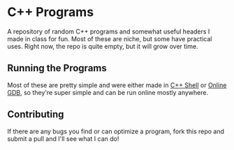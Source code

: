 # C++ Programs
A repository of random C++ programs and somewhat useful headers I made in class for fun. Most of these are niche, but some have practical uses. Right now, the repo is quite empty, but it will grow over time.

## Running the Programs
Most of these are pretty simple and were either made in [C++ Shell](https://cpp.sh) or [Online GDB](https://www.onlinegdb.com/), so they're super simple and can be run online mostly anywhere.

## Contributing
If there are any bugs you find or can optimize a program, fork this repo and submit a pull and I'll see what I can do!
